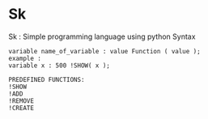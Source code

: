 # Sk
Sk : Simple programming language using python
Syntax
```
variable name_of_variable : value Function ( value );
example :
variable x : 500 !SHOW( x );
```
```
PREDEFINED FUNCTIONS:
!SHOW
!ADD
!REMOVE
!CREATE
```

